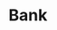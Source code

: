 # Bank

<!--<a href="https://gratis-lychee-4ea.notion.site/5c7ec83fcf3e4dbf8ccfd99e3ce332d5?pvs=4">프로젝트 설명 및 시연</a>-->
